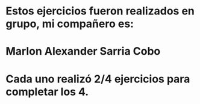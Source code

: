 # Estos ejercicios fueron realizados en grupo, mi compañero es:
# Marlon Alexander Sarria Cobo
# Cada uno realizó 2/4 ejercicios para completar los 4.